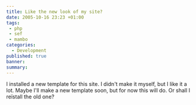```yaml
---
title: Like the new look of my site?
date: 2005-10-16 23:23 +01:00
tags:
 - php
 - sef
 - mambo
categories:
  - Development
published: true
banner: 
summary:
---
```

I installed a new template for this site. I didn't make it myself, but I like it a lot. Maybe I'll make a new template soon, but for now this will do. Or shall I reïstall the old one?